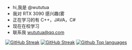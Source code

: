 - hi,我是 @wututua
- 我对 RTX 3090 感兴趣(雾
- 正在学习的有 C++，JAVA，C#
- 现在在校学习
- 联系我 wututua@qq.com

[![GitHub Streak](https://github-readme-stats.vercel.app/api?username=wututua&show_icons=true&theme=radical&hide_border=true)](https://git.io/streak-stats)
[![GitHub Streak](http://github-readme-streak-stats.herokuapp.com?user=wututua&theme=dark&hide_border=true&date_format=M%20j%5B%2C%20Y%5D)](https://git.io/streak-stats)
[![Github Top languages](https://github-readme-stats.vercel.app/api/top-langs/?username=wututua&layout=compact&theme=dark&hide_border=true)](https://github.com/anuraghazra/github-readme-stats)

<!---
wututua/wututua is a ✨ special ✨ repository because its `README.md` (this file) appears on your GitHub profile.
You can click the Preview link to take a look at your changes.
--->
